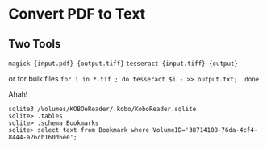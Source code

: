 # Convert PDF to Text

 ## Two Tools

 `magick {input.pdf} {output.tiff}`
 `tesseract {input.tiff} {output}`

 or for bulk files `for i in *.tif ; do tesseract $i - >> output.txt;  done`

 Ahah!

 ```
 sqlite3 /Volumes/KOBOeReader/.kobo/KoboReader.sqlite
 sqlite> .tables
 sqlite> .schema Bookmarks
 sqlite> select text from Bookmark where VolumeID='38714108-76da-4cf4-8444-a26cb160d6ee';
 ```

